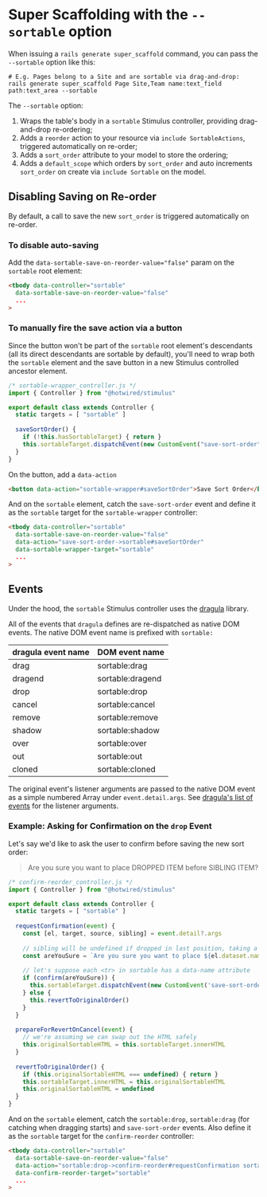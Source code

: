 # Super Scaffolding with the `--sortable` option

When issuing a `rails generate super_scaffold` command, you can pass the `--sortable` option like this:

```
# E.g. Pages belong to a Site and are sortable via drag-and-drop:
rails generate super_scaffold Page Site,Team name:text_field path:text_area --sortable
```

The `--sortable` option:

1. Wraps the table's body in a `sortable` Stimulus controller, providing drag-and-drop re-ordering;
2. Adds a `reorder` action to your resource via `include SortableActions`, triggered automatically on re-order;
3. Adds a `sort_order` attribute to your model to store the ordering;
4. Adds a `default_scope` which orders by `sort_order` and auto increments `sort_order` on create via `include Sortable` on the model.

## Disabling Saving on Re-order

By default, a call to save the new `sort_order` is triggered automatically on re-order.

### To disable auto-saving

Add the  `data-sortable-save-on-reorder-value="false"` param on the `sortable` root element:

```html
<tbody data-controller="sortable"
  data-sortable-save-on-reorder-value="false"
  ...
>
```

### To manually fire the save action via a button

Since the button won't be part of the `sortable` root element's descendants (all its direct descendants are sortable by default), you'll need to wrap both the `sortable` element and the save button in a new Stimulus controlled ancestor element.

```js
/* sortable-wrapper_controller.js */
import { Controller } from "@hotwired/stimulus"

export default class extends Controller {
  static targets = [ "sortable" ]
  
  saveSortOrder() {
    if (!this.hasSortableTarget) { return }
    this.sortableTarget.dispatchEvent(new CustomEvent("save-sort-order"))
  }
}
```

On the button, add a `data-action`

```html
<button data-action="sortable-wrapper#saveSortOrder">Save Sort Order</button>
```

And on the `sortable` element, catch the `save-sort-order` event and define it as the `sortable` target for the `sortable-wrapper` controller:

```html
<tbody data-controller="sortable"
  data-sortable-save-on-reorder-value="false"
  data-action="save-sort-order->sortable#saveSortOrder"
  data-sortable-wrapper-target="sortable"
  ...
>
```

## Events

Under the hood, the `sortable` Stimulus controller uses the [dragula](https://github.com/bevacqua/dragula) library.

All of the events that `dragula` defines are re-dispatched as native DOM events. The native DOM event name is prefixed with `sortable:`

| dragula event name  | DOM event name       |
|---------------------|----------------------|
| drag                | sortable:drag        |
| dragend             | sortable:dragend     |
| drop                | sortable:drop        |
| cancel              | sortable:cancel      |
| remove              | sortable:remove      |
| shadow              | sortable:shadow      |
| over                | sortable:over        |
| out                 | sortable:out         |
| cloned              | sortable:cloned      |

The original event's listener arguments are passed to the native DOM event as a simple numbered Array under `event.detail.args`. See [dragula's list of events](https://github.com/bevacqua/dragula#drakeon-events) for the listener arguments.

### Example: Asking for Confirmation on the `drop` Event

Let's say we'd like to ask the user to confirm before saving the new sort order:

> Are you sure you want to place DROPPED ITEM before SIBLING ITEM?

```js
/* confirm-reorder_controller.js */
import { Controller } from "@hotwired/stimulus"

export default class extends Controller {
  static targets = [ "sortable" ]
  
  requestConfirmation(event) {
    const [el, target, source, sibling] = event.detail?.args
    
    // sibling will be undefined if dropped in last position, taking a shortcut here
    const areYouSure = `Are you sure you want to place ${el.dataset.name} before ${sibling.dataset.name}?`
    
    // let's suppose each <tr> in sortable has a data-name attribute
    if (confirm(areYouSure)) {
      this.sortableTarget.dispatchEvent(new CustomEvent('save-sort-order'))
    } else {
      this.revertToOriginalOrder()
    }
  }
  
  prepareForRevertOnCancel(event) {
    // we're assuming we can swap out the HTML safely
    this.originalSortableHTML = this.sortableTarget.innerHTML
  }
  
  revertToOriginalOrder() {
    if (this.originalSortableHTML === undefined) { return }
    this.sortableTarget.innerHTML = this.originalSortableHTML
    this.originalSortableHTML = undefined
  }
}
```

And on the `sortable` element, catch the `sortable:drop`, `sortable:drag` (for catching when dragging starts) and `save-sort-order` events. Also define it as the `sortable` target for the `confirm-reorder` controller:

```html
<tbody data-controller="sortable"
  data-sortable-save-on-reorder-value="false"
  data-action="sortable:drop->confirm-reorder#requestConfirmation sortable:drag->confirm-reorder#prepareForRevertOnCancel save-sort-order->sortable#saveSortOrder"
  data-confirm-reorder-target="sortable"
  ...
>
```
